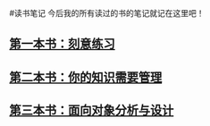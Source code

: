 #读书笔记
今后我的所有读过的书的笔记就记在这里吧！


## [第一本书：刻意练习](peak/README.md)

## [第二本书：你的知识需要管理](knowledgemanage/README.md)

## [第三本书：面向对象分析与设计]()
